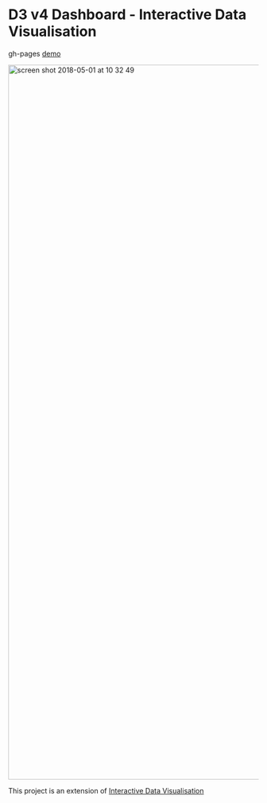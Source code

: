 # D3 v4 Dashboard - Interactive Data Visualisation

gh-pages [demo](https://shanegibney.github.io/Interactive-Data-Visualisation-II/)

<a href="https://shanegibney.github.io/Interactive-Data-Visualisation-II/"><img width="1437" alt="screen shot 2018-05-01 at 10 32 49" src="https://user-images.githubusercontent.com/17167992/39468478-13cfba96-4d2b-11e8-807a-3a273533d9f5.png"></a>

This project is an extension of [Interactive Data Visualisation](https://shanegibney.github.io/Interactive-Data-Visualisation/)
